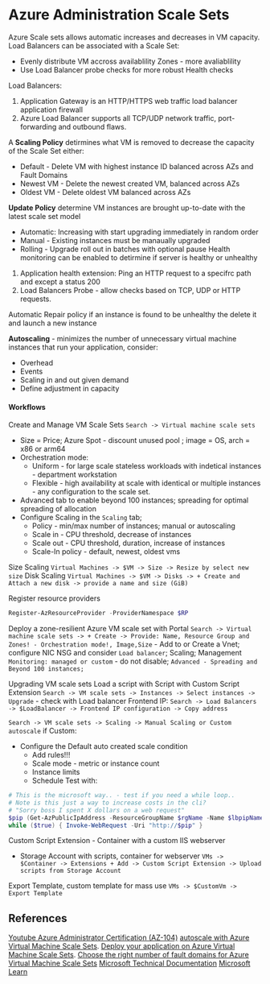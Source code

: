 # Azure Administration Scale Sets

Azure Scale sets allows automatic increases and decreases in VM capacity. Load Balancers can be associated with a Scale Set:
- Evenly distribute VM accross availablility Zones - more avaliablility
- Use Load Balancer probe checks for more robust Health checks

Load Balancers:
1. Application Gateway is an HTTP/HTTPS web traffic load balancer application firewall
2. Azure Load Balancer supports all TCP/UDP network traffic, port-forwarding and outbound flaws.

A **Scaling Policy** detirmines what VM is removed to decrease the capacity of the Scale Set either:
- Default - Delete VM with highest instance ID balanced across AZs and Fault Domains
- Newest VM - Delete the newest created VM, balanced across AZs
- Oldest VM - Delete oldest VM balanced across AZs 

**Update Policy** determine VM instances are brought up-to-date with the latest scale set model
- Automatic: Increasing with start upgrading immediately in random order
- Manual - Existing instances must be manaually upgraded
- Rolling - Upgrade roll out in batches with optional pause
Health monitoring can be enabled to detirmine if server is healthy or unhealthy
1. Application health extension: Ping an HTTP request to a specifrc path and except a status 200
2. Load Balancers Probe - allow checks based on TCP, UDP or HTTP requests.

Automatic Repair policy if an instance is found to be unhealthy the delete it and launch a new instance

**Autoscaling** - minimizes the number of unnecessary virtual machine instances that run your application, consider:
- Overhead
- Events
- Scaling in and out given demand
- Define adjustment in capacity

#### Workflows

Create and Manage VM Scale Sets
`Search -> Virtual machine scale sets` 
- Size = Price; Azure Spot - discount unused pool ; image = OS, arch = x86 or arm64
- Orchestration mode:
	- Uniform - for large scale stateless workloads with indetical instances - department workstation
	- Flexible - high availability at scale with identical or multiple instances - any configuration to the scale set.
- Advanced tab to enable beyond 100 instances; spreading for optimal spreading of allocation 
 - Configure Scaling in the `Scaling` tab; 
	 - Policy - min/max number of instances; manual or autoscaling 
	 - Scale in - CPU threshold, decrease of instances
	 - Scale out - CPU threshold, duration, increase of instances
	 - Scale-In policy - default, newest, oldest vms

Size Scaling
`Virtual Machines -> $VM -> Size -> Resize by select new size`
Disk Scaling
`Virtual Machines -> $VM -> Disks -> + Create and Attach a new disk -> provide a name and size (GiB)` 

Register resource providers
```powershell
Register-AzResourceProvider -ProviderNamespace $RP
```

Deploy a zone-resilient Azure VM scale set with Portal
`Search -> Virtual machine scale sets -> + Create -> Provide: Name, Resource Group and Zones! - Orchestration mode!, Image,Size` - Add to or Create a Vnet; configure NIC NSG and consider `Load balancer`; Scaling; Management `Monitoring: managed or custom` - do not disable; `Advanced - Spreading and Beyond 100 instances;`

Upgrading VM scale sets
Load a script with Script with Custom Script Extension
`Search -> VM scale sets -> Instances -> Select instances -> Upgrade` - check with Load balancer Frontend IP: `Search -> Load Balancers -> $LoadBalancer -> Frontend IP configuration -> Copy address` 

`Search -> VM scale sets -> Scaling -> Manual Scaling or Custom autoscale`
if Custom:
- Configure the Default auto created scale condition 
	- Add rules!!!
	- Scale mode - metric or instance count
	- Instance limits
	- Schedule
Test with:
```powershell
# This is the microsoft way.. - test if you need a while loop..
# Note is this just a way to increase costs in the cli?
# "Sorry boss I spent X dollars on a web request"
$pip (Get-AzPublicIpAddress -ResourceGroupName $rgName -Name $lbpipName).IpAddress
while ($true) { Invoke-WebRequest -Uri "http://$pip" }
```

Custom Script Extension - Container with a custom IIS webserver
- Storage Account with scripts, container for webserver
`VMs -> $Container -> Extensions + Add -> Custom Script Extension -> Upload scripts from Storage Account `

Export Template, custom template for mass use
`VMs -> $CustomVm -> Export Template`

## References

[Youtube Azure Administrator Certification (AZ-104)](https://www.youtube.com/watch?v=10PbGbTUSAg)
[autoscale with Azure Virtual Machine Scale Sets](https://learn.microsoft.com/en-us/azure/virtual-machine-scale-sets/virtual-machine-scale-sets-autoscale-overview).
[Deploy your application on Azure Virtual Machine Scale Sets](https://learn.microsoft.com/en-us/azure/virtual-machine-scale-sets/virtual-machine-scale-sets-deploy-app).
[Choose the right number of fault domains for Azure Virtual Machine Scale Sets](https://learn.microsoft.com/en-us/azure/virtual-machine-scale-sets/virtual-machine-scale-sets-manage-fault-domains)
[Microsoft Technical Documentation](https://learn.microsoft.com/en-us/docs/)
[Microsoft Learn](https://learn.microsoft.com/en-us/)